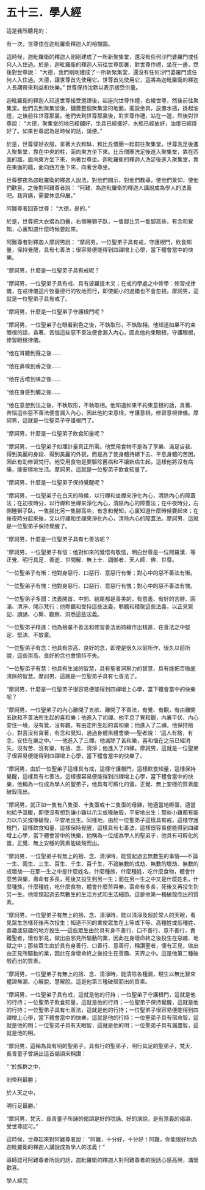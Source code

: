 # 五十三．學人經

這是我所聽見的：

有一次，世尊住在迦毗羅衛釋迦人的榕樹園。

這時候，迦毗羅衛的釋迦人剛剛建成了一所新聚集堂，還沒有任何沙門婆羅門或任何人入住過。於是，迦毗羅衛的釋迦人前往世尊那裏，對世尊作禮，坐在一邊，然後對世尊說： “大德，我們剛剛建成了一所新聚集堂，還沒有任何沙門婆羅門或任何人入住過。大德，讓世尊首先使用它。世尊首先使用它，這將為迦毗羅衛的釋迦人長期帶來利益和快樂。” 世尊保持沈默以表示接受供養。

迦毗羅衛的釋迦人知道世尊接受邀請後，起座向世尊作禮，右繞世尊，然後前往聚集堂。他們去到聚集堂後，舖蓋整個聚集堂的地面，擺設坐具，放置水瓶，掛起油燈，之後前往世尊那裏。他們去到世尊那裏後，對世尊作禮，站在一邊，然後對世尊說： “大德，聚集堂的地已經舖好，坐具已經擺好，水瓶已經放好，油燈已經掛好了。如果世尊認為是時候的話，請便。”

於是，世尊穿好衣服，拿著大衣和缽，和比丘僧團一起前往聚集堂。世尊洗足後進入聚集堂，靠在中央的柱，面向東方坐下來。比丘僧團洗足後進入聚集堂，靠在西面的牆，面向東方坐下來，向著世尊坐。迦毗羅衛的釋迦人洗足後進入聚集堂，靠在東面的牆，面向西方坐下來，向著世尊坐。

世尊整夜為迦毗羅衛的釋迦人說法，對他們開示，對他們教導，使他們景仰，使他們歡喜，之後對阿難尊者說： “阿難，為迦毗羅衛的釋迦人講說成為學人的法義吧。我背痛，需要休息伸展。”

阿難尊者回答世尊： “大德，是的。”

於是，世尊把大衣摺為四疊，右側睡獅子臥，一隻腳比另一隻腳高些，有念和覺知，心裏知道什麼時候要起來。

阿難尊者對釋迦人摩訶男說： “摩訶男，一位聖弟子具有戒，守護根門，飲食知量，保持覺醒，具有七善法；很容易便能得到四禪增上心學，當下體會當中的快樂。

“摩訶男，什麼是一位聖弟子具有戒呢？

“摩訶男，一位聖弟子具有戒、具有波羅提木叉；在戒的學處之中修學：修習戒律儀，在戒律儀這片牧養德行的牧地而行，即使細小的過錯也不會忽視。摩訶男，這就是一位聖弟子具有戒了。

“摩訶男，什麼是一位聖弟子守護根門呢？

“摩訶男，一位聖弟子在眼看到色之後，不執取形，不執取相。他知道如果不約束眼根的話，貪著、苦惱這些惡不善法便會漏入內心，因此他約束眼根，守護眼根，修習眼根律儀。

“他在耳聽到聲之後……

“他在鼻嗅到香之後……

“他在舌嚐到味之後……

“他在身感到觸之後……

“他在意想到法之後，不執取形，不執取相。他知道如果不約束意根的話，貪著、苦惱這些惡不善法便會漏入內心，因此他約束意根，守護意根，修習意根律儀。摩訶男，這就是一位聖弟子守護根門了。

“摩訶男，什麼是一位聖弟子飲食知量呢？

“摩訶男，一位聖弟子如理計量真正所需。他受用食物不是為了享樂、滿足自我、得到美麗的身段、得到美麗的外貌，而是為了使身體持續下去、平息身體的苦困，因此有助修習梵行。他受用食物是要驅除舊病和不讓新病生起，這樣他將沒有病痛，能安穩地生活。摩訶男，這就是一位聖弟子飲食知量了。

“摩訶男，什麼是一位聖弟子保持覺醒呢？

“摩訶男，一位聖弟子在白天的時候，以行禪和坐禪來淨化內心，清除內心的障蓋法；在初夜時分，以行禪和坐禪來淨化內心，清除內心的障蓋法；在中夜時分，右側睡獅子臥，一隻腳比另一隻腳高些，有念和覺知，心裏知道什麼時候要起來；在後夜時分起來後，又以行禪和坐禪來淨化內心，清除內心的障蓋法。摩訶男，這就是一位聖弟子保持覺醒了。

“摩訶男，什麼是一位聖弟子具有七善法呢？

“摩訶男，一位聖弟子有信：他對如來的覺悟有敬信，明白世尊是一位阿羅漢．等正覺．明行具足．善逝．世間解．無上士．調御者．天人師．佛．世尊。

“一位聖弟子有慚：他對身惡行、口惡行、意惡行有慚；對心中的惡不善法有慚。

“一位聖弟子有愧：他對身惡行、口惡行、意惡行有愧；對心中的惡不善法有愧。

“一位聖弟子多聞：法義開首、中間、結尾都是善美的，有意義、有好的言辭、圓滿、清淨、開示梵行；他聆聽和受持這些法義，聆聽和積聚這些法義，以正見緊記、讀誦、心繫、觀察、洞悉這些法義。

“一位聖弟子精進：他為捨棄不善法和修習善法而持續作出精進，在善法之中堅定、堅決、不放棄。

“一位聖弟子有念：他具有崇高、良好的念，即使是很久以前所作、很久以前所說，這些崇高、良好的念也會憶持不失。

“一位聖弟子有慧：他具有生滅的智慧，具有聖者洞察力的智慧，具有能把苦徹底清除的智慧。摩訶男，這就是一位聖弟子具有七善法了。

“摩訶男，什麼是一位聖弟子很容易便能得到四禪增上心學，當下體會當中的快樂呢？

“摩訶男，一位聖弟子的內心離開了五欲、離開了不善法，有覺、有觀，有由離開五欲和不善法所生起的喜和樂；他進入了初禪。他平息了覺和觀，內裏平伏、內心安住一境，沒有覺、沒有觀，有由定所生起的喜和樂；他進入了二禪。他保持捨心，對喜沒有貪著，有念和覺知，通過身體來體會樂──聖者說： ‘這人有捨，有念，安住在樂之中。’ ──他進入了三禪。他滅除了苦和樂，喜和惱在之前已經消失，沒有苦、沒有樂，有捨、念、清淨；他進入了四禪。摩訶男，這就是一位聖弟子很容易便能得到四禪增上心學，當下體會當中的快樂了。

“摩訶男，由於一位聖弟子這樣具有戒，這樣守護根門，這樣飲食知量，這樣保持覺醒，這樣具有七善法，這樣很容易便能得到四禪增上心學，當下體會當中的快樂，他稱為一位成為學人的聖弟子，他具有可孵化的蛋，正覺、無上安穩的質素能破殼而出。

“摩訶男，就正如一隻有八隻蛋、十隻蛋或十二隻蛋的母雞，牠適當地孵蛋，適當地給予溫暖，即使沒有想到讓小雞以爪尖或喙破殼，平安地出生；那些小雞都有能力以爪尖或喙破殼，平安地出生。同樣地，由於一位聖弟子這樣具有戒，這樣守護根門，這樣飲食知量，這樣保持覺醒，這樣具有七善法，這樣很容易便能得到四禪增上心學，當下體會當中的快樂，他稱為一位成為學人的聖弟子，他具有可孵化的蛋，正覺、無上安穩的質素能破殼而出。

“摩訶男，一位聖弟子有無上的捨、念、清淨時，能憶起過去無數生的事情──不論一生、兩生、三生、百生、千生、百千生，不論無數的成劫、無數的壞劫、無數的成壞劫──在那一生之中是什麼姓名，什麼種族，什麼種姓，吃什麼食物，體會什麼苦與樂，壽命有多長，死後又投生到另一生；而在另一生之中又是什麼姓名，什麼種族，什麼種姓，吃什麼食物，體會什麼苦與樂，壽命有多長，死後又再投生到另一生。他能憶起過去無數生的生活方式和生活細節。這是他第一種破殼而出的質素。

“摩訶男，一位聖弟子有無上的捨、念、清淨時，能以清淨及超於常人的天眼，看見眾生怎樣死後再次投生；知道不同的業使眾生在上等或下等、高種姓或低種姓、善趣或惡趣的地方投生──這些眾生由於具有身不善行、口不善行、意不善行，責難聖者，懷有邪見，做出由邪見所驅動的業，因此在身壞命終之後投生在惡趣、地獄之中；那些眾生由於具有身善行、口善行、意善行，稱讚聖者，懷有正見，做出由正見所驅動的業，因此在身壞命終之後投生在善趣、天界之中。這是他第二種破殼而出的質素。

“摩訶男，一位聖弟子有無上的捨、念、清淨時，能清除各種漏，現生以無比智來體證無漏、心解脫、慧解脫。這是他第三種破殼而出的質素。

“摩訶男，一位聖弟子具有戒，這就是他的行持；一位聖弟子守護根門，這就是他的行持；一位聖弟子飲食知量，這就是他的行持；一位聖弟子保持覺醒，這就是他的行持；一位聖弟子具有七善法，這就是他的行持；一位聖弟子很容易便能得到四禪增上心學，當下體會當中的快樂，這就是他的行持；一位聖弟子具有宿命智，這就是他的明；一位聖弟子具有天眼智，這就是他的明；一位聖弟子具有漏盡智，這就是他的明。

“摩訶男，這稱為具有明的聖弟子，具有行的聖弟子，明行具足的聖弟子，梵天．長青童子曾誦出這首偈頌來稱讚：

“ ‘於族群之中，

剎帝利最勝；

於人天之中，

明行足最勝。’

“摩訶男，梵天．長青童子所誦的偈頌是好的唸誦、好的演說，是有意義的偈頌，受世尊認可。”

這時候，世尊起來對阿難尊者說： “阿難，十分好，十分好！阿難，你能很好地為迦毗羅衛的釋迦人講說成為學人的法義！”

導師認可阿難尊者所說的話，迦毗羅衛的釋迦人對阿難尊者的說話心感高興，滿懷歡喜。

學人經完
